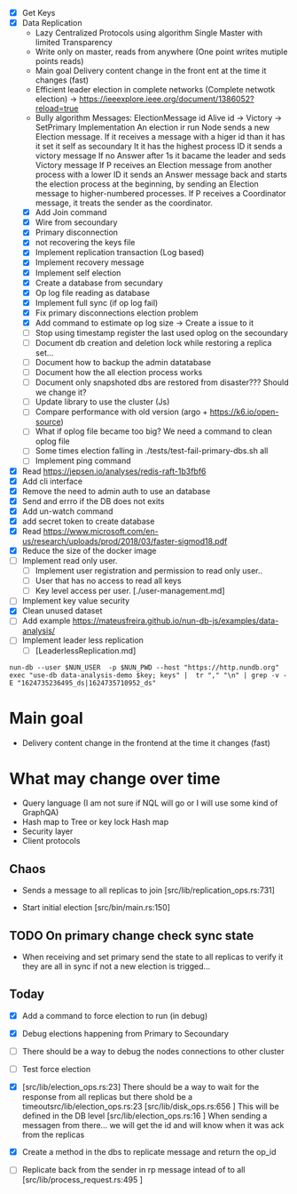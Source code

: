 - [x] Get Keys
- [x] Data Replication
     - Lazy Centralized Protocols using algorithm Single Master with limited Transparency 
     - Write only on master, reads from anywhere (One point writes mutiple points reads)
     * Main goal Delivery content change in the front ent at the time it changes (fast)
     - Efficient leader election in complete networks (Complete netwotk election) -> https://ieeexplore.ieee.org/document/1386052?reload=true
     * Bully algorithm
        Messages:
            ElectionMessage id
            Alive id ->
            Victory ->  SetPrimary
        Implementation
            An election ir run
                Node sends a new Election message.
                If it receives a message with a higer id than it has it set it self as secoundary
                It it has the highest process ID it sends a victory message
                If no Answer after 1s it bacame the leader and seds Victory message
                If P receives an Election message from another process with a lower ID it sends an Answer message back and starts the election process at the beginning, by sending an Election message to higher-numbered processes.
                If P receives a Coordinator message, it treats the sender as the coordinator.
     - [x] Add Join command
     - [x] Wire from secoundary
     - [x] Primary disconnection
     - [x] not recovering the keys file
     - [x] Implement replication transaction (Log based)
     - [x] Implement recovery message 
     - [x] Implement self election 
     - [x] Create a database from secundary
     - [x] Op log file reading as database
     - [x] Implement full sync (if op log fail)
     - [x] Fix primary disconnections election problem
     - [x] Add command to estimate op log size -> Create a issue to it
     - [ ] Stop using timestamp register the last used oplog on the secoundary
     - [ ] Document db creation and deletion lock while restoring a replica set...
     - [ ] Document how to backup the admin datatabase
     - [ ] Document how the all election process works
     - [ ] Document only snapshoted dbs are restored from disaster??? Should we change it?
     - [ ] Update library to use the cluster (Js)
     - [ ] Compare performance with old version (argo + https://k6.io/open-source)
     - [ ] What if oplog file became too big? We need a command to clean oplog file
     - [ ] Some times election falling in ./tests/test-fail-primary-dbs.sh all
     - [ ] Implement ping command
- [x] Read https://jepsen.io/analyses/redis-raft-1b3fbf6
- [x] Add cli interface
- [x] Remove the need to admin auth to use an database  
- [x] Send and errro if the DB does not exits
- [x] Add un-watch command 
- [x] add secret token to create database 
- [x] Read https://www.microsoft.com/en-us/research/uploads/prod/2018/03/faster-sigmod18.pdf
- [x] Reduce the size of the docker image
- [ ] Implement read only user.
    - [ ] Implement user registration and permission to read only user..
    - [ ] User that  has no access to read all keys
    - [ ] Key level access per user.
[./user-management.md]
- [ ] Implement key value security
- [x] Clean unused dataset
- [ ] Add example https://mateusfreira.github.io/nun-db-js/examples/data-analysis/
- [ ] Implement leader less replication
    - [ ] [LeaderlessReplication.md]
```
nun-db --user $NUN_USER  -p $NUN_PWD --host "https://http.nundb.org" exec "use-db data-analysis-demo $key; keys" |  tr "," "\n" | grep -v -E "1624735236495_ds|1624735710952_ds"
```


# Main goal 

* Delivery content change in the frontend at the time it changes (fast)

# What may change over time

* Query language (I am not sure if NQL will go or I will use some kind of GraphQA)
* Hash map to Tree or key lock Hash map
* Security layer
* Client protocols

## Chaos
* Sends a message to all replicas to join
[src/lib/replication_ops.rs:731]

* Start initial election
[src/bin/main.rs:150]


## TODO On primary change check sync state
* When receiving and set primary send the state to all replicas to verify it they are all in sync if not a new election is trigged...




## Today
- [x]  Add a command to force election to run (in debug)
- [x]  Debug elections happening from Primary to Secoundary
- [ ] There should be a way to debug the nodes connections to other cluster
- [ ] Test force election
- [x] [src/lib/election_ops.rs:23] There should be a way to wait for the response from all replicas but there shold be a timeoutsrc/lib/election_ops.rs:23
    [src/lib/disk_ops.rs:656 ] This will be defined in the DB level
    [src/lib/election_ops.rs:16 ] When sending a messagen from there... we will get the id and will know when it was ack from the replicas
- [x]  Create a method in the dbs to replicate message and return the op_id
- [ ] Replicate back from the sender in rp message intead of to all
[src/lib/process_request.rs:495 ]

